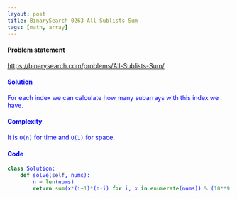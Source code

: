 ```yaml
---
layout: post
title: BinarySearch 0263 All Sublists Sum
tags: [math, array]
---
```


#### Problem statement

<a href="https://binarysearch.com/problems/All-Sublists-Sum/"> <font color = blue>https://binarysearch.com/problems/All-Sublists-Sum/

#### Solution
For each index we can calculate how many subarrays with this index we have.

#### Complexity
It is `O(n)` for time and `O(1)` for space.

#### Code
```python
class Solution:
    def solve(self, nums):
        n = len(nums)
        return sum(x*(i+1)*(n-i) for i, x in enumerate(nums)) % (10**9 + 7)
```
